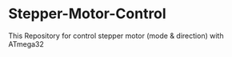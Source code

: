 # Stepper-Motor-Control
This Repository for control stepper motor (mode &amp; direction) with ATmega32

